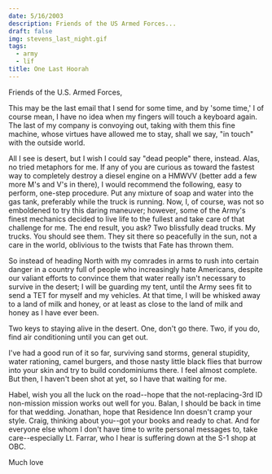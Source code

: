 ```yaml
---
date: 5/16/2003
description: Friends of the US Armed Forces...
draft: false
img: stevens_last_night.gif
tags:
  - army
  - lïf
title: One Last Hoorah
---
```


Friends of the U.S. Armed Forces,

This may be the last email that I send for some time, and by 'some time,' I of course mean, I have no idea when my fingers will touch a keyboard again. The last of my company is convoying out, taking with them this fine machine, whose virtues have allowed me to stay, shall we say, "in touch" with the outside world.

All I see is desert, but I wish I could say "dead people" there, instead. Alas, no tried metaphors for me. If any of you are curious as toward the fastest way to completely destroy a diesel engine on a HMWVV (better add a few more M's and V's in there), I would recommend the following, easy to perform, one-step procedure. Put any mixture of soap and water into the gas tank, preferably while the truck is running. Now, I, of course, was not so emboldened to try this daring maneuver; however, some of the Army's finest mechanics decided to live life to the fullest and take care of that challenge for me. The end result, you ask? Two blissfully dead trucks. My trucks. You should see them. They sit there so peacefully in the sun, not a care in the world, oblivious to the twists that Fate has thrown them.

So instead of heading North with my comrades in arms to rush into certain danger in a country full of people who increasingly hate Americans, despite our valiant efforts to convince them that water really isn't necessary to survive in the desert; I will be guarding my tent, until the Army sees fit to send a TET for myself and my vehicles. At that time, I will be whisked away to a land of milk and honey, or at least as close to the land of milk and honey as I have ever been.

Two keys to staying alive in the desert. One, don't go there. Two, if you do, find air conditioning until you can get out.

I've had a good run of it so far, surviving sand storms, general stupidity, water rationing, camel burgers, and those nasty little black flies that burrow into your skin and try to build condominiums there. I feel almost complete. But then, I haven't been shot at yet, so I have that waiting for me.

Habel, wish you all the luck on the road--hope that the not-replacing-3rd ID non-mission mission works out well for you. Balan, I should be back in time for that wedding. Jonathan, hope that Residence Inn doesn't cramp your style. Craig, thinking about you--got your books and ready to chat. And for everyone else whom I don't have time to write personal messages to, take care--especially Lt. Farrar, who I hear is suffering down at the S-1 shop at OBC.

Much love
